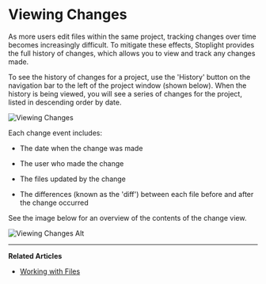 # Viewing Changes

As more users edit files within the same project, tracking changes over time
becomes increasingly difficult. To mitigate these effects, Stoplight provides the full history of changes, which allows you to view and track any changes made.

To see the history of changes for a project, use the 'History' button on the
navigation bar to the left of the project window (shown below). When the history
is being viewed, you will see a series of changes for the project, listed in
descending order by date.

![Viewing Changes](https://github.com/stoplightio/docs/blob/develop/assets/images/viewing-changes2.png?raw=true)

Each change event includes:

* The date when the change was made

* The user who made the change

* The files updated by the change

* The differences (known as the 'diff') between each file before and after the
  change occurred

See the image below for an overview of the contents of the change view.

![Viewing Changes Alt](https://github.com/stoplightio/docs/blob/develop/assets/images/viewing-changes.png?raw=true)

---
**Related Articles**
- [Working with Files](/platform/editor-basics/working-with-files)
